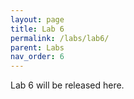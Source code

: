 ```yaml
---
layout: page
title: Lab 6
permalink: /labs/lab6/
parent: Labs
nav_order: 6
---
```


Lab 6 will be released here.

